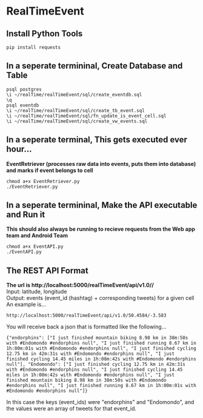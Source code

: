 # RealTimeEvent

## Install Python Tools
```
pip install requests
```

## In a seperate termininal, Create Database and Table
```
psql postgres
\i ~/realTime/realTimeEvent/sql/create_eventdb.sql
\q
psql eventdb
\i ~/realTime/realTimeEvent/sql/create_tb_event.sql
\i ~/realTime/realTimeEvent/sql/fn_update_is_event_cell.sql
\i ~/realTime/realTimeEvent/sql/create_vw_events.sql
```

## In a seperate terminal, This gets executed ever hour...
**EventRetriever (processes raw data into events, puts them into database) and marks if event belongs to cell**<br />
```
chmod a+x EventRetriever.py
./EventRetriever.py
```

## In a seperate termininal, Make the API executable and Run it
**This should also always be running to recieve requests from the Web app team and Android Team**<br />
```
chmod a+x EventAPI.py
./EventAPI.py
```

## The REST API Format
**The url is  http://localhost:5000/realTimeEvent/api/v1.0/<latitude>/<longitude>**<br />
Input: latitude, longitude<br />
Output: events (event_id (hashtag) + corresponding tweets) for a given cell<br />
An example is...<br />
```
http://localhost:5000/realTimeEvent/api/v1.0/50.4584/-3.583
```
You will receive back a json that is formatted like the following...<br />
```
{"endorphins": ["I just finished mountain biking 8.98 km in 38m:50s with #Endomondo #endorphins null", "I just finished running 8.67 km in 1h:00m:01s with #Endomondo #endorphins null", "I just finished cycling 12.75 km in 42m:31s with #Endomondo #endorphins null", "I just finished cycling 14.45 miles in 1h:08m:42s with #Endomondo #endorphins null"], "Endomondo": ["I just finished cycling 12.75 km in 42m:31s with #Endomondo #endorphins null", "I just finished cycling 14.45 miles in 1h:08m:42s with #Endomondo #endorphins null", "I just finished mountain biking 8.98 km in 38m:50s with #Endomondo #endorphins null", "I just finished running 8.67 km in 1h:00m:01s with #Endomondo #endorphins null"]}
```

In this case the keys (event_ids) were "endorphins" and "Endomondo", and the values were an array of tweets for that event_id. <br />


